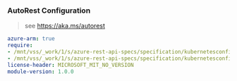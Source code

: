 ### AutoRest Configuration

> see https://aka.ms/autorest

``` yaml
azure-arm: true
require:
- /mnt/vss/_work/1/s/azure-rest-api-specs/specification/kubernetesconfiguration/resource-manager/Microsoft.KubernetesConfiguration/operations/readme.md
- /mnt/vss/_work/1/s/azure-rest-api-specs/specification/kubernetesconfiguration/resource-manager/Microsoft.KubernetesConfiguration/operations/readme.go.md
license-header: MICROSOFT_MIT_NO_VERSION
module-version: 1.0.0

```